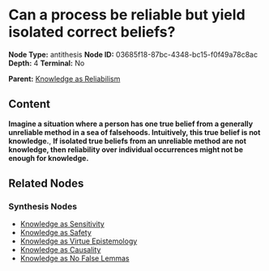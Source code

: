 # Can a process be reliable but yield isolated correct beliefs?

**Node Type:** antithesis
**Node ID:** 03685f18-87bc-4348-bc15-f0f49a78c8ac
**Depth:** 4
**Terminal:** No

**Parent:** [Knowledge as Reliabilism](knowledge-as-reliabilism-synthesis-be6bb5e6-1be7-410d-b2a4-5376035b76b8.md)

## Content

**Imagine a situation where a person has one true belief from a generally unreliable method in a sea of falsehoods. Intuitively, this true belief is not knowledge.**, **If isolated true beliefs from an unreliable method are not knowledge, then reliability over individual occurrences might not be enough for knowledge.**

## Related Nodes

### Synthesis Nodes

- [Knowledge as Sensitivity](knowledge-as-sensitivity-synthesis-d9a7705b-d190-4d42-b9a6-5ce8d23fa75c.md)
- [Knowledge as Safety](knowledge-as-safety-synthesis-d3e4c04c-513f-4d98-a83e-3b4c2122d7bc.md)
- [Knowledge as Virtue Epistemology](knowledge-as-virtue-epistemology-synthesis-f5c830d6-08bc-4364-b617-3cf0e9df9a3d.md)
- [Knowledge as Causality](knowledge-as-causality-synthesis-6bc97c8e-5339-4793-9b57-31766f1d77c2.md)
- [Knowledge as No False Lemmas](knowledge-as-no-false-lemmas-synthesis-9fbc6e9e-b5b1-487d-9e44-89ec3272cec0.md)
